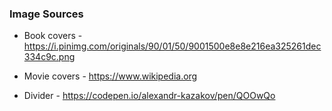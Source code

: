 ### Image Sources
- Book covers - https://i.pinimg.com/originals/90/01/50/9001500e8e8e216ea325261dec334c9c.png

- Movie covers - https://www.wikipedia.org 

- Divider - https://codepen.io/alexandr-kazakov/pen/QOOwQo
